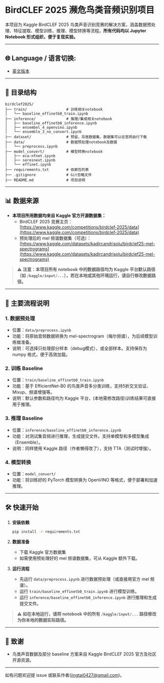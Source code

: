 # BirdCLEF 2025 濒危鸟类音频识别项目

本项目为 Kaggle BirdCLEF 2025 鸟类声音识别竞赛的解决方案，涵盖数据预处理、特征提取、模型训练、推理、模型转换等流程。**所有代码均以 Jupyter Notebook 形式组织，便于复现实验。**

---

## 🌐 Language / 语言切换:
- [英文版本](README_en.md)

---

## 📂 目录结构

```
birdclef2025/
├── train/                  # 训练相关notebook
│   └── baseline_effinetb0_train.ipynb
├── inference/              # 推理/集成相关notebook
│   ├── baseline_effinetb0_inference.ipynb
│   ├── ensembel_4_openvino.ipynb
│   └── ensemble_3_no_convert.ipynb
├── dataset/                # 预留，存放数据集，数据集可以在官网自行下载
├── data/                   # 数据预处理notebook及数据
│   └── preprocess.ipynb
├── model_convert/          # 模型转换notebook
│   ├── eca-nfnet.ipynb
│   ├── seresnext.ipynb
│   └── effinet.ipynb
├── requirements.txt        # 依赖包列表
├── .gitignore              # Git忽略文件
├── README.md               # 项目说明
```

---

## 📊 数据来源

- **本项目所用数据均来自 Kaggle 官方开源数据集：**
  - BirdCLEF 2025 竞赛主页：[https://www.kaggle.com/competitions/birdclef-2025/data](https://www.kaggle.com/competitions/birdclef-2025/data)
  - 预处理后的 mel 频谱数据集（可选）：[https://www.kaggle.com/datasets/kadircandrisolu/birdclef25-mel-spectrograms](https://www.kaggle.com/datasets/kadircandrisolu/birdclef25-mel-spectrograms)

> ⚠️ **注意：本项目所有 notebook 中的数据路径均为 Kaggle 平台默认路径（如 `/kaggle/input/...`），若在本地或其他环境运行，请自行修改数据路径。**

---

## 🚀 主要流程说明

### 1. 数据预处理
- 位置：`data/preprocess.ipynb`
- 功能：将原始音频数据转换为 mel-spectrogram（梅尔频谱），为后续模型训练做准备。
- 说明：可选择只处理部分样本（debug模式），或全部样本。支持保存为 numpy 格式，便于高效加载。

### 2. 训练 Baseline
- 位置：`train/baseline_effinetb0_train.ipynb`
- 功能：基于 EfficientNet-B0 的鸟类声音多分类训练，支持5折交叉验证、Mixup、频谱增强等。
- 说明：默认参数和路径均为 Kaggle 平台，(本地需修改路径)训练结果可直接用于推理。

### 3. 推理 Baseline
- 位置：`inference/baseline_effinetb0_inference.ipynb`
- 功能：对测试集音频进行推理，生成提交文件。支持单模型和多模型集成（Ensemble）。
- 说明：同样使用 Kaggle 路径（作者懒得改了），支持 TTA（测试时增强）。

### 4. 模型转换
- 位置：`model_convert/`
- 功能：将训练好的 PyTorch 模型转换为 OpenVINO 等格式，便于部署和加速推理。

---

## 🛠️ 快速开始

1. **安装依赖**
   ```bash
   pip install -r requirements.txt
   ```
2. **数据准备**
   - 下载 Kaggle 官方数据集
   - 如需使用预处理好的 mel 频谱数据集，可从 Kaggle 额外下载。

3. **运行流程**
   - 先运行 `data/preprocess.ipynb` 进行数据预处理（或直接用官方 mel 频谱）。
   - 运行 `train/baseline_effinetb0_train.ipynb` 进行模型训练。
   - 运行 `inference/baseline_effinetb0_inference.ipynb` 进行推理和生成提交文件。

> ⚠️ **如在本地运行，请将 notebook 中的所有 `/kaggle/input/...` 路径修改为你本地的数据实际路径。**

---


## 🙏 致谢
- 鸟类声音数据及部分 baseline 方案来自 Kaggle BirdCLEF 2025 官方及社区开源资源。

---

如有问题欢迎提 issue 或联系作者(jingtai0427@gmail.com)。



